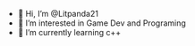 - 👋 Hi, I’m @Litpanda21
- 👀 I’m interested in Game Dev and Programing
- 🌱 I’m currently learning  c++

<!---
Litpanda21/Litpanda21 is a ✨ special ✨ repository because its `README.md` (this file) appears on your GitHub profile.
You can click the Preview link to take a look at your changes.
--->
